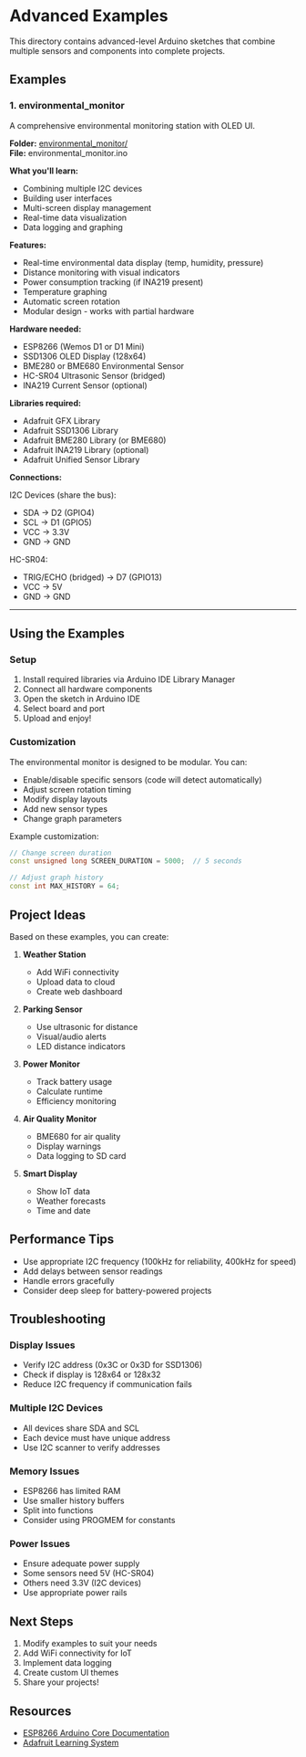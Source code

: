 # Advanced Examples

This directory contains advanced-level Arduino sketches that combine multiple sensors and components into complete projects.

## Examples

### 1. environmental_monitor
A comprehensive environmental monitoring station with OLED UI.

**Folder:** [environmental_monitor/](environmental_monitor/)  
**File:** environmental_monitor.ino

**What you'll learn:**
- Combining multiple I2C devices
- Building user interfaces
- Multi-screen display management
- Real-time data visualization
- Data logging and graphing

**Features:**
- Real-time environmental data display (temp, humidity, pressure)
- Distance monitoring with visual indicators
- Power consumption tracking (if INA219 present)
- Temperature graphing
- Automatic screen rotation
- Modular design - works with partial hardware

**Hardware needed:**
- ESP8266 (Wemos D1 or D1 Mini)
- SSD1306 OLED Display (128x64)
- BME280 or BME680 Environmental Sensor
- HC-SR04 Ultrasonic Sensor (bridged)
- INA219 Current Sensor (optional)

**Libraries required:**
- Adafruit GFX Library
- Adafruit SSD1306 Library
- Adafruit BME280 Library (or BME680)
- Adafruit INA219 Library (optional)
- Adafruit Unified Sensor Library

**Connections:**

I2C Devices (share the bus):
- SDA → D2 (GPIO4)
- SCL → D1 (GPIO5)
- VCC → 3.3V
- GND → GND

HC-SR04:
- TRIG/ECHO (bridged) → D7 (GPIO13)
- VCC → 5V
- GND → GND

---

## Using the Examples

### Setup
1. Install required libraries via Arduino IDE Library Manager
2. Connect all hardware components
3. Open the sketch in Arduino IDE
4. Select board and port
5. Upload and enjoy!

### Customization

The environmental monitor is designed to be modular. You can:
- Enable/disable specific sensors (code will detect automatically)
- Adjust screen rotation timing
- Modify display layouts
- Add new sensor types
- Change graph parameters

Example customization:
```cpp
// Change screen duration
const unsigned long SCREEN_DURATION = 5000;  // 5 seconds

// Adjust graph history
const int MAX_HISTORY = 64;
```

## Project Ideas

Based on these examples, you can create:

1. **Weather Station**
   - Add WiFi connectivity
   - Upload data to cloud
   - Create web dashboard

2. **Parking Sensor**
   - Use ultrasonic for distance
   - Visual/audio alerts
   - LED distance indicators

3. **Power Monitor**
   - Track battery usage
   - Calculate runtime
   - Efficiency monitoring

4. **Air Quality Monitor**
   - BME680 for air quality
   - Display warnings
   - Data logging to SD card

5. **Smart Display**
   - Show IoT data
   - Weather forecasts
   - Time and date

## Performance Tips

- Use appropriate I2C frequency (100kHz for reliability, 400kHz for speed)
- Add delays between sensor readings
- Handle errors gracefully
- Consider deep sleep for battery-powered projects

## Troubleshooting

### Display Issues
- Verify I2C address (0x3C or 0x3D for SSD1306)
- Check if display is 128x64 or 128x32
- Reduce I2C frequency if communication fails

### Multiple I2C Devices
- All devices share SDA and SCL
- Each device must have unique address
- Use I2C scanner to verify addresses

### Memory Issues
- ESP8266 has limited RAM
- Use smaller history buffers
- Split into functions
- Consider using PROGMEM for constants

### Power Issues
- Ensure adequate power supply
- Some sensors need 5V (HC-SR04)
- Others need 3.3V (I2C devices)
- Use appropriate power rails

## Next Steps

1. Modify examples to suit your needs
2. Add WiFi connectivity for IoT
3. Implement data logging
4. Create custom UI themes
5. Share your projects!

## Resources

- [ESP8266 Arduino Core Documentation](https://arduino-esp8266.readthedocs.io/)
- [Adafruit Learning System](https://learn.adafruit.com/)
